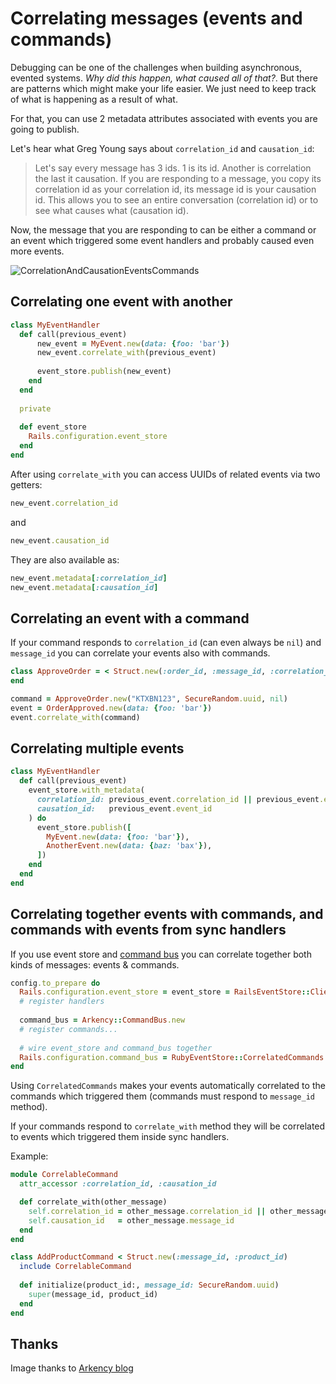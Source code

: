 # Correlating messages (events and commands)

Debugging can be one of the challenges when building asynchronous, evented systems. _Why did this happen, what caused all of that?_. But there are patterns which might make your life easier. We just need to keep track of what is happening as a result of what.

For that, you can use 2 metadata attributes associated with events you are going to publish.

Let's hear what Greg Young says about `correlation_id` and `causation_id`:

> Let's say every message has 3 ids. 1 is its id. Another is correlation the last it causation. 
> If you are responding to a message, you copy its correlation id as your correlation id, its message id is your causation id. 
> This allows you to see an entire conversation (correlation id) or to see what causes what (causation id).

Now, the message that you are responding to can be either a command or an event which triggered some event handlers and probably caused even more events.

![CorrelationAndCausationEventsCommands](https://blog-arkency.imgix.net/correlation_id_causation_id_rails_ruby_event/CorrelationAndCausationEventsCommands.png?w=758&h=758&fit=max)

## Correlating one event with another

```ruby
class MyEventHandler
  def call(previous_event)
      new_event = MyEvent.new(data: {foo: 'bar'})
      new_event.correlate_with(previous_event)
      
      event_store.publish(new_event)   
    end
  end
  
  private
  
  def event_store
    Rails.configuration.event_store
  end
end
```

After using `correlate_with` you can access UUIDs of related events via two getters:

```ruby
new_event.correlation_id
```

and
    
```ruby
new_event.causation_id
```   

They are also available as:

```ruby
new_event.metadata[:correlation_id]
new_event.metadata[:causation_id]
```

## Correlating an event with a command

If your command responds to `correlation_id` (can even always be `nil`) and `message_id` you can correlate your events also with commands.

```ruby
class ApproveOrder = < Struct.new(:order_id, :message_id, :correlation_id)
end

command = ApproveOrder.new("KTXBN123", SecureRandom.uuid, nil)
event = OrderApproved.new(data: {foo: 'bar'})
event.correlate_with(command)
```

## Correlating multiple events

```ruby
class MyEventHandler
  def call(previous_event)
    event_store.with_metadata(
      correlation_id: previous_event.correlation_id || previous_event.event_id,
      causation_id:   previous_event.event_id
    ) do
      event_store.publish([
        MyEvent.new(data: {foo: 'bar'}),
        AnotherEvent.new(data: {baz: 'bax'}),
      ])   
    end
  end
end
```

## Correlating together events with commands, and commands with events from sync handlers

If you use event store and [command bus](/docs/command_bus/) you can correlate together both kinds of messages: events & commands.

```ruby
config.to_prepare do
  Rails.configuration.event_store = event_store = RailsEventStore::Client.new
  # register handlers
   
  command_bus = Arkency::CommandBus.new
  # register commands...
  
  # wire event_store and command_bus together
  Rails.configuration.command_bus = RubyEventStore::CorrelatedCommands.new(event_store, command_bus)
end
```

Using `CorrelatedCommands` makes your events automatically correlated to the commands which triggered them (commands must respond to `message_id` method). 

If your commands respond to `correlate_with` method they will be correlated to events which triggered them inside sync handlers. 

Example:

```ruby
module CorrelableCommand
  attr_accessor :correlation_id, :causation_id

  def correlate_with(other_message)
    self.correlation_id = other_message.correlation_id || other_message.message_id
    self.causation_id   = other_message.message_id
  end
end

class AddProductCommand < Struct.new(:message_id, :product_id)
  include CorrelableCommand
  
  def initialize(product_id:, message_id: SecureRandom.uuid)
    super(message_id, product_id)
  end
end
```

## Thanks

Image thanks to [Arkency blog](https://blog.arkency.com/correlation-id-and-causation-id-in-evented-systems/)